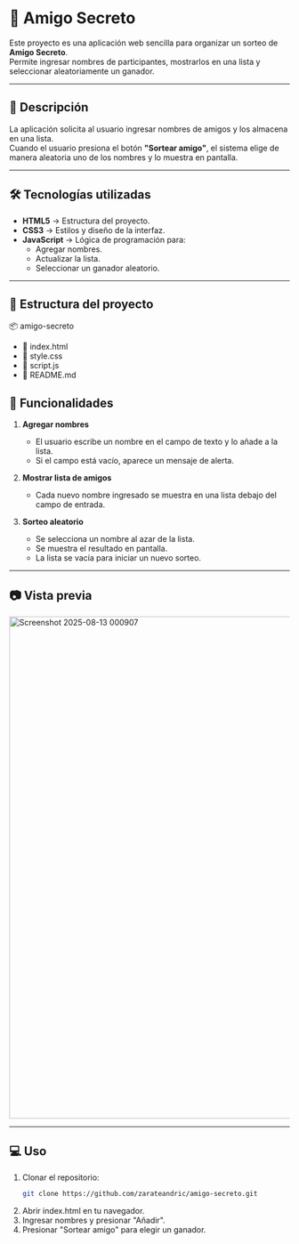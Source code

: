 # 🎁 Amigo Secreto

Este proyecto es una aplicación web sencilla para organizar un sorteo de **Amigo Secreto**.  
Permite ingresar nombres de participantes, mostrarlos en una lista y seleccionar aleatoriamente un ganador.

---

## 📌 Descripción

La aplicación solicita al usuario ingresar nombres de amigos y los almacena en una lista.  
Cuando el usuario presiona el botón **"Sortear amigo"**, el sistema elige de manera aleatoria uno de los nombres y lo muestra en pantalla.

---

## 🛠️ Tecnologías utilizadas
- **HTML5** → Estructura del proyecto.
- **CSS3** → Estilos y diseño de la interfaz.
- **JavaScript** → Lógica de programación para:
  - Agregar nombres.
  - Actualizar la lista.
  - Seleccionar un ganador aleatorio.

---

## 📂 Estructura del proyecto
📦 amigo-secreto
- 📜 index.html
- 📜 style.css
- 📜 script.js
- 📜 README.md

## 🚀 Funcionalidades
1. **Agregar nombres**  
   - El usuario escribe un nombre en el campo de texto y lo añade a la lista.
   - Si el campo está vacío, aparece un mensaje de alerta.

2. **Mostrar lista de amigos**  
   - Cada nuevo nombre ingresado se muestra en una lista debajo del campo de entrada.

3. **Sorteo aleatorio**  
   - Se selecciona un nombre al azar de la lista.
   - Se muestra el resultado en pantalla.
   - La lista se vacía para iniciar un nuevo sorteo.

---

## 📷 Vista previa
<img width="1912" height="903" alt="Screenshot 2025-08-13 000907" src="https://github.com/user-attachments/assets/52575e2e-3d0e-4078-8d1b-635757862030" />


---

## 💻 Uso
1. Clonar el repositorio:
   ```bash
   git clone https://github.com/zarateandric/amigo-secreto.git

2. Abrir index.html en tu navegador.
3. Ingresar nombres y presionar "Añadir".
4. Presionar "Sortear amigo" para elegir un ganador.



